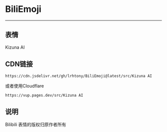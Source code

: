 # BiliEmoji
---
## 表情
Kizuna AI
## CDN链接
```
https://cdn.jsdelivr.net/gh/lrhtony/BiliEmoji@latest/src/Kizuna AI
```
或者使用Cloudflare
```
https://vup.pages.dev/src/Kizuna AI
```
## 说明
Bilibili 表情的版权归原作者所有
